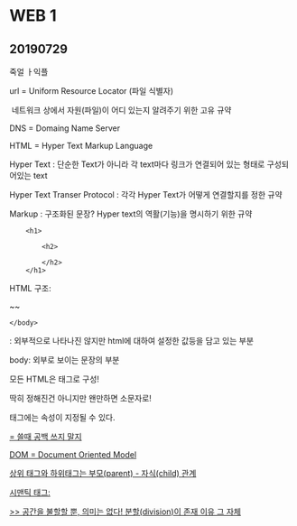 # WEB 1 

## 20190729

죽얼 ㅏ익플

url = Uniform Resource Locator (파일 식별자)

​       네트워크 상에서 자원(파일)이 어디 있는지 알려주기 위한 고유 규약

DNS = Domaing Name Server





HTML   = Hyper Text Markup Language

Hyper Text : 단순한 Text가 아니라 각 text마다 링크가 연결되어 있는 형태로 구성되어있는 text

Hyper Text Transer Protocol : 각각 Hyper Text가 어떻게 연결할지를 정한 규약

Markup : 구조화된 문장? Hyper text의 역활(기능)을 명시하기 위한 규약

		<h1>
	
			<h2>     
												
			</h2>
		</h1>





HTML 구조:

<DOCTEYPE html>

<html lang = 'ko'>

~~

<head>
    <body>

    </body>

</head>

<head>:  외부적으로 나타나진 않지만 html에 대하여 설정한 값등을 담고 있는 부분

</head>



body: 외부로 보이는 문장의 부분

모든 HTML은 태그로 구성!

딱히 정해진건 아니지만 왠만하면 소문자로!

태그에는 속성이 지정될 수 있다. <A href = "www.naver.com">

= 쓸때 공백 쓰지 말지

DOM = Document Oriented Model 

상위 태그와 하위태그는 부모(parent) - 자식(child) 관계

시맨틱 태그: <div> </div> >> 공간을 불할할 뿐, 의미는 없다! 분할(division)이 존재 이유 그 자체